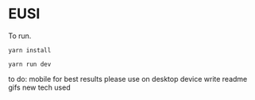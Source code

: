 # EUSI

To run.

`yarn install`

`yarn run dev`


to do:
  mobile
    for best results please use on desktop device
  write readme
    gifs
    new tech used
    
